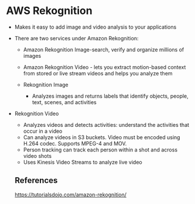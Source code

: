 # AWS Rekognition

- Makes it easy to add image and video analysis to your applications
- There are two services under Amazon Rekognition:
  - Amazon Rekognition Image-search, verify and organize millions of images
  - Amazon Rekognition Video - lets you extract motion-based context from stored or live stream videos and helps you analyze them


  - Rekognition Image
    - Analyzes images and returns labels that identify objects, people, text, scenes, and activities


- Rekognition Video
    - Analyzes videos and detects activities: understand the activities that occur in a video
    - Can analyze videos in S3 buckets.  Video must be encoded using H.264 codec. Supports MPEG-4 and MOV.
    - Person tracking can track each person within a shot and across video shots
    - Uses Kinesis Video Streams to analyze live video

    ## References

    https://tutorialsdojo.com/amazon-rekognition/
    

